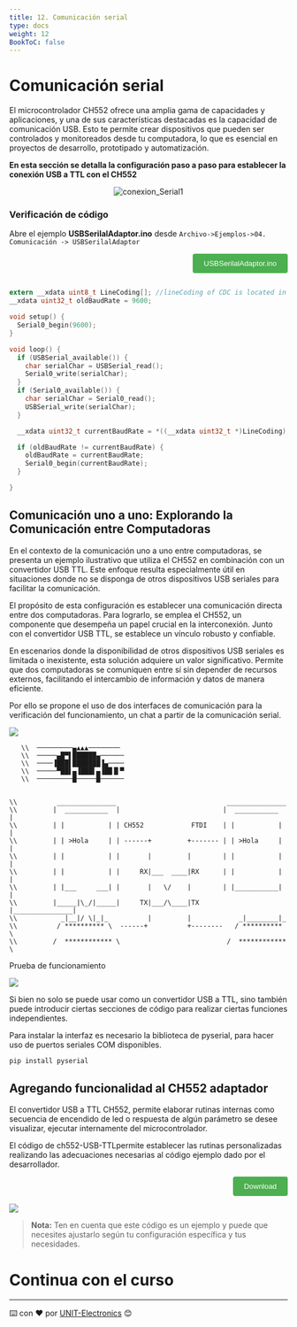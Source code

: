 ```yaml
---
title: 12. Comunicación serial
type: docs
weight: 12
BookToC: false
---
```

# Comunicación serial

El microcontrolador CH552 ofrece una amplia gama de capacidades y aplicaciones, y una de sus características destacadas es la capacidad de comunicación USB. Esto te permite crear dispositivos que pueden ser controlados y monitoreados desde tu computadora, lo que es esencial en proyectos de desarrollo, prototipado y automatización.

**En esta sección se detalla la configuración paso a paso para establecer la conexión USB a TTL con el CH552**


<p align="center">
    <img src="/docs/12-Comunicacion_serial/images/conexion2.png" alt="conexion_Serial1">
</p>

### Verificación de código

Abre el ejemplo **USBSerilalAdaptor.ino** desde `Archivo->Ejemplos->04. Comunicación -> USBSerilalAdaptor`

<div style="text-align: right;">
    <a href="/docs/9-Comunicacion_serial/code/serial.ino" download="USBSerilalAdaptor.ino">
        <button style="background-color: #4CAF50; color: white; padding: 10px 20px; border: none; border-radius: 4px; cursor: pointer;">
            USBSerilalAdaptor.ino
        </button>
    </a>
</div>

```c

extern __xdata uint8_t LineCoding[]; //lineCoding of CDC is located in this array
__xdata uint32_t oldBaudRate = 9600;

void setup() {
  Serial0_begin(9600);
}

void loop() {
  if (USBSerial_available()) {
    char serialChar = USBSerial_read();
    Serial0_write(serialChar);
  }
  if (Serial0_available()) {
    char serialChar = Serial0_read();
    USBSerial_write(serialChar);
  }

  __xdata uint32_t currentBaudRate = *((__xdata uint32_t *)LineCoding); //both linecoding and sdcc are little-endian

  if (oldBaudRate != currentBaudRate) {
    oldBaudRate = currentBaudRate;
    Serial0_begin(currentBaudRate);
  }

}
```
## Comunicación uno a uno: Explorando la Comunicación entre Computadoras

En el contexto de la comunicación uno a uno entre computadoras, se presenta un ejemplo ilustrativo que utiliza el CH552 en combinación con un convertidor USB TTL. Este enfoque resulta especialmente útil en situaciones donde no se disponga de otros dispositivos USB seriales para facilitar la comunicación.

El propósito de esta configuración es establecer una comunicación directa entre dos computadoras. Para lograrlo, se emplea el CH552, un componente que desempeña un papel crucial en la interconexión. Junto con el convertidor USB TTL, se establece un vínculo robusto y confiable.

En escenarios donde la disponibilidad de otros dispositivos USB seriales es limitada o inexistente, esta solución adquiere un valor significativo. Permite que dos computadoras se comuniquen entre sí sin depender de recursos externos, facilitando el intercambio de información y datos de manera eficiente.

Por ello se propone el uso de dos interfaces de comunicación para la verificación del funcionamiento, un chat a partir de la comunicación serial.


![](/docs/9-Comunicacion_serial/images/py_code.png)

```
   \\  ─────────▄▲▲▲────────
   \\  ─────▄█▀▌██████▄──────
   \\  ────▐███▌███████▐▄────
   \\  ─────▀██▌▄▐███▌▄▐██▐▌▀
   \\  ─────────█─────█──────


\\          _______________                            _______________  
\\         |  ___________  |                          |  ___________  |    
\\         | |           | | CH552            FTDI    | |           | |
\\         | | >Hola     | | ------+         +------- | | >Hola     | |
\\         | |           | |       |         |        | |           | |
\\         | |           | |     RX|___  ____|RX      | |           | |
\\         | |___     ___| |       |   \/    |        | |___________| |
\\         |_____|\_/|_____|     TX|___/\____|TX      |_______________|
\\           _|__|/ \|_|_          |         |            _|________|_
\\          / ********** \  ------+          +--------   / ********** \
\\         /  ************ \                           /  ************  \
```


Prueba de funcionamiento

![](/docs/12-Comunicacion_serial/images/test_code.png)

Si bien no solo se puede usar como un convertidor USB a TTL, sino también puede introducir ciertas secciones de código para realizar ciertas funciones independientes.

Para instalar la interfaz es necesario la biblioteca de pyserial, para hacer uso de puertos seriales COM disponibles.

 ```py
pip install pyserial

 ```


## Agregando funcionalidad al CH552 adaptador
 

El convertidor USB a TTL CH552, permite elaborar rutinas internas como secuencia de encendido de led o respuesta de algún parámetro se desee visualizar, ejecutar internamente del microcontrolador.

 

El código de ch552-USB-TTLpermite establecer las rutinas personalizadas realizando las adecuaciones necesarias al código ejemplo dado por el desarrollador.
<div style="text-align: right;">
    <a href="/docs/12-Comunicacion_serial/code/UsbSerialAdaptor2.ino" download="UsbSerialAdaptor2.ino">
        <button style="background-color: #4CAF50; color: white; padding: 10px 20px; border: none; border-radius: 4px; cursor: pointer;">
            Download 
        </button>
    </a>
</div>

![](/docs/12-Comunicacion_serial/images/test_code2.png)

> **Nota:** Ten en cuenta que este código es un ejemplo y puede que necesites ajustarlo según tu configuración específica y tus necesidades.



# Continua con el curso [](/)




---
⌨️ con ❤️ por [UNIT-Electronics](https://github.com/UNIT-Electronics) 😊